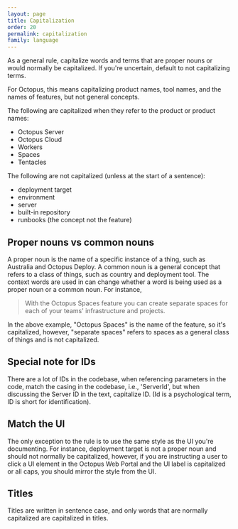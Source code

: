 ```yaml
---
layout: page
title: Capitalization
order: 20
permalink: capitalization
family: language
---
```


As a general rule, capitalize words and terms that are proper nouns or would normally be capitalized. If you're uncertain, default to not capitalizing terms.

For Octopus, this means capitalizing product names, tool names, and the names of features, but not general concepts.

The following are capitalized when they refer to the product or product names:

- Octopus Server
- Octopus Cloud
- Workers
- Spaces
- Tentacles

The following are not capitalized (unless at the start of a sentence):

- deployment target
- environment
- server
- built-in repository
- runbooks (the concept not the feature)

## Proper nouns vs common nouns

A proper noun is the name of a specific instance of a thing, such as Australia and Octopus Deploy. A common noun is a general concept that refers to a class of things, such as country and deployment tool. The context words are used in can change whether a word is being used as a proper noun or a common noun. For instance,

> With the Octopus Spaces feature you can create separate spaces for each of your teams' infrastructure and projects.

In the above example, "Octopus Spaces" is the name of the feature, so it's capitalized, however, "separate spaces" refers to spaces as a general class of things and is not capitalized.

## Special note for IDs

There are a lot of IDs in the codebase, when referencing parameters in the code, match the casing in the codebase, i.e., 'ServerId', but when discussing the Server ID in the text, capitalize ID. (Id is a psychological term, ID is short for identification).

## Match the UI

The only exception to the rule is to use the same style as the UI you're documenting. For instance, deployment target is not a proper noun and should not normally be capitalized, however, if you are instructing a user to click a UI element in the Octopus Web Portal and the UI label is capitalized or all caps, you should mirror the style from the UI.

## Titles

Titles are written in sentence case, and only words that are normally capitalized are capitalized in titles.
